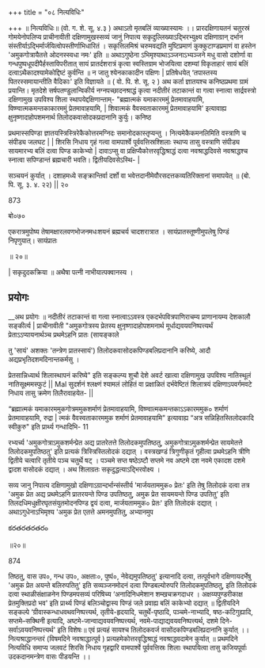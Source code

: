 +++
title = "०८ नित्यविधिः"

+++
॥ नित्यविधिः॥ (वो. ग. शे. सू. ४.३ ) अथाऽतो मृतबलिं व्याख्यास्यामः ।। प्रारदक्षिणायतनं चतुरस्रं गोमयेनोपलिप्य प्राचीनावीती दक्षिणामुखस्सव्यं जानुं निपात्य सकृदुल्लिख्याऽद्भिरभ्युक्ष्य दक्षिणाग्रान् दर्भान संस्तीर्याऽद्भिर्मार्जयित्वोपस्तीर्णाभिधारितं । सकृत्तिलमिश्रं चरुमवद्यति मुष्टिप्रमाणं कुक्कुटाण्डप्रमाणं वा हस्तेन 'अमुकगोत्रायैतत्ते ओदनस्स्वधा नमः' इति ॥ अथाऽगुष्ठेना ऽभिमृश्याथाऽञ्जनाऽभ्यञ्जने मधु वासो दशोर्णा वा गन्धपुष्पधूपदीपैर्हस्ताविपरीतात् सायं प्रातर्दशरात्रं कृत्वा स्वस्तिग्राम भोजयित्वा दशम्यां विकृताहारं सायं बलिं दत्वाऽथैकादश्यामेकोद्दिष्टं कुर्वन्ति ॥ न जातु श्येनकाकादीन पक्षिणः | प्रतिषेधयेत् ‘तपास्तस्य पितरस्समायान्तीति वैदिकाः' इति विज्ञायते ॥ ( वो. पि. शे. सू. २ ) अथ कर्ता ज्ञातयश्च कनिष्ठप्रथमा ग्रामं प्रयान्ति। मृतदेशे सर्षपतण्डुलान्विकीर्य नग्नपच्छादनश्राद्धं कृत्वा नदीतीरं तटाकान्तं वा गत्वा स्नात्वा सार्द्रवस्त्रो दक्षिणामुख उपविश्य शिला स्थापयेद्दक्षिणान्ताम्- "ब्रह्मात्मकं यमाकारममुं प्रेतमावाहयामि, विष्ण्वात्मकमन्तकाकारममुं प्रेतमावाहयामि, | शिवात्मकं वैवस्वताकारममुं प्रेतमावाहयामि' इत्यावाह्य क्षुनृष्णादाहोपशमनार्थ तिलोदकवासोदकप्रदानानि कुर्युः। कनिष्ठ

प्रथमास्सपिण्डा ज्ञातयस्त्रिस्त्रिरेकैकोत्तरमग्निदः समानोदकास्तृप्यन्तु । नित्यमेकैकमनलिमिति वस्त्राणि च संपीड्य जलघट | | शिरसि निधाय गृहं गत्वा वामपार्श्वे पूर्ववत्तिस्रश्शिलाः स्थाप्य तासु वस्त्राणि संपीड्य सायमारभ्य बलिं दत्वा पिण्ड काकेभ्यो | दावाऽप्सु वा प्रक्षिप्यैकोत्तरवृद्धिश्राद्धं दत्वा नवश्राद्धदिवसे नवश्राद्धश्च स्नात्वा सपिण्डान्तं ब्रह्मचारी भवति। द्वितीयदिवसेऽस्थि- |

सञ्चयनं कुर्यात् । दशाहमध्ये सङ्क्रान्तिर्वा दर्शो वा भवेत्तदानीमेवौरसदत्तकव्यतिरिक्तानां समापयेत् ॥ (बो. पि. सू. ३. ४. २२) || २०

873

बो०७०

एकरात्रमुपोष्य तेषामक्षारलवणभोजनमधःशयनं ब्रह्मचर्य चादशरात्रात । सायंप्रातस्तूष्णीमुपलेषु पिण्डं निपृणुयात्। सायंप्रातः

॥ २०॥

| सकृदुदकक्रिया ॥ अथैषा पत्नी नाभीयात्पक्वानस्य ।
## प्रयोगः
__अथ प्रयोगः ॥ नदीतीरं तटाकान्तं वा गत्वा स्नात्वाऽऽवस्त्र एकदर्भपवित्रपाणिराचम्य प्राणानायम्य देशकालौ सङ्कीर्त्य | प्राचीनावीती "अमुकगोत्रस्य प्रेतस्य क्षुनृष्णादाहोपशमनार्थ मूर्धाद्यवयवनिष्पत्त्यर्थं प्रेताऽऽप्यायनार्थञ्च प्रथमेऽहनि प्रातः (सायङ्काले

तु 'सायं' अशक्तः 'तन्त्रेण प्रातस्सायं') तिलोदकवासोदकपिण्डबलिप्रदानानि करिष्ये, आदौ अद्यप्रभृतिदशमदिनान्तकर्मसु ।

प्रेतसान्निध्यार्थ शिलास्थापनं करिष्ये" इति सङ्कल्प्य शुचौ देशे अवर्ट खात्वा दक्षिणामुख उपविश्य नातिस्थूलं नातिसूक्ष्ममस्फुटं || Mal सुदर्शनं श्लक्ष्णं श्यामलं लोहितं वा प्रक्षाळितं दर्भवेष्टितं शिलात्रयं दक्षिणाऽपवर्गमवटे निधाय तासु क्रमेण तिलैरावाहयेत- ||

“ब्रह्मात्मकं यमाकारममुकगोत्रममुकशर्माणं प्रेतमावाहयामि, विष्ण्वात्मकमन्तकाऽऽकारममुक० शर्माणं प्रेतमावाहयामि, रुद्रा | त्मकं वैवस्वताकारममुक शर्माणं प्रेतमावाहयामि" इत्यावाह्य “अत्र सन्निहितस्तिलोदकादि स्वीकुरु" इति प्रार्थ्य गन्धादिभि- 11

रभ्यर्च्य 'अमुकगोत्राऽमुकशर्मन्प्रेत अद्य प्रातरेतत्ते तिलोदकमुपतिष्ठतु, अमुकगोत्राऽमुकशर्मन्प्रेत सायमेतत्ते तिलोदकमुपतिष्ठतु' इति प्रत्यकं त्रिस्त्रिस्तिलोदकं दद्यात् । वस्त्रखण्डं त्रिगुणीकृतं गृहीत्वा प्रथमेऽहनि त्रीणि द्वितीये चत्वारि तृतीये पञ्च चतुर्थे षट् । पञ्चमे सप्त षष्ठेऽष्टौ सप्तमे नव अष्टमे दश नवमे एकादश दशमे द्वादश वासोदकं दद्यात् । अथ शिलाग्रतः सकृदुद्धत्याऽद्भिरवोक्ष्य ।

सव्य जानु निपात्य दक्षिणामुखो दक्षिणाऽग्रान्दर्भान्संस्तीर्य 'मार्जयताममुक० प्रेतः' इति तेषु तिलोदकं दत्वा तत्र 'अमुक प्रेत अद्य प्रथमेऽहनि प्रातरयन्ते पिण्ड उपतिष्ठतु, अमुक प्रेत सायमयन्ते पिण्ड उपतितु' इति तिलदधिमधुक्षीरघृतसंयुतमोदनपिण्ड द्वयं दत्वा, मार्जयताममुक० प्रेतः' इति तिलोदकं दद्यात् । अथाऽगुधेनाऽभिमृश्य 'अमुक प्रेत एतत्ते अमनमुपतितु, अभ्यानमुप

కరతరతరతరం

॥२०॥

874

तिष्ठतु, वास उप०, गन्ध उप०, अक्षताः०, पुष्पं०, नेवेद्यमुपतिष्ठतु' इत्यानादि दत्वा, तत्पूर्वभागे दक्षिणायदर्भेषु 'अमुक प्रेत अयन्ते बलिरुपतितु' इति सव्यञ्जनमोदनं दत्वा पिण्डबल्योरुपरि तिलोदकमुपतिष्ठतु, इति तिलोदकं दत्वा स्थाळीसंक्षाळनेन पिण्डमपसव्यं परिषिच्य ‘अनादिनिधमेशान शम्खचक्रगदाधर । अक्षय्यपुण्डरीकाक्ष प्रेतमुक्तिप्रदो भव' इति प्रार्थ्य पिण्डं बलिञ्चोद्वास्य पिण्डं जले प्रवाह्य बलिं काकेभ्यो दद्यात् ॥ द्वितीयदिने सङ्कल्पे ‘ग्रीवास्कन्धाधवथवनिष्पत्त्यर्थ, तृतीये-हृदयादि, चतुर्थे-पृष्ठादि, पञ्चमे-नाभ्यादि, षष्ठ-कटिगुह्यादि, सप्तमे–सक्थिनी इत्यादि, अष्टमे-जान्वाद्यवयवनिष्पत्त्यर्थ, नवमे-पाद्याद्यवयवनिष्पत्त्यर्थ, दशमे दिने-सर्वाऽवयवनिष्पत्त्यर्थ' इति विशेषः॥ एवं प्रत्यहं सायश्च तिलोदकवर्ज वासोंदकपिण्डबलिप्रदानानि कुर्यात् ।। नित्यश्राद्धानन्तरं (विषमदिने नवश्राद्धात्पूर्व ) प्रत्यहमेकोत्तरवृद्धिश्राद्धं नवश्राद्धवदामेन कुर्यात् ॥ प्रथमदिने नित्यविधि समाप्य जलवटं शिरसि निधाय गृहद्वारि वामपार्श्वे पूर्ववत्तिस्रः शिलाः स्थापयित्वा तासु कजियपूर्वाः उदकदानमन्त्रेण वासः पीडयन्ति ।।